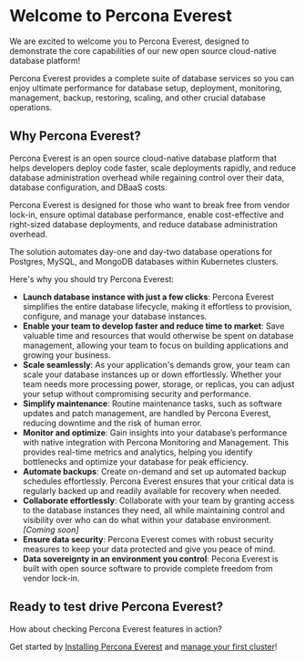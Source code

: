 # Welcome to Percona Everest

We are excited to welcome you to Percona Everest, designed to demonstrate the core capabilities of our new open source cloud-native database platform!

Percona Everest provides a complete suite of database services so you can enjoy ultimate performance for database setup, deployment, monitoring, management, backup, restoring, scaling, and other crucial database operations.

## Why Percona Everest?

Percona Everest is an open source cloud-native database platform that helps developers deploy code faster, scale deployments rapidly, and reduce database administration overhead while regaining control over their data, database configuration, and DBaaS costs.

Percona Everest is designed for those who want to break free from vendor lock-in, ensure optimal database performance, enable cost-effective and right-sized database deployments, and reduce database administration overhead.

The solution automates day-one and day-two database operations for Postgres, MySQL, and MongoDB databases within Kubernetes clusters.

Here's why you should try Percona Everest:

- **Launch database instance with just a few clicks**: Percona Everest simplifies the entire database lifecycle, making it effortless to provision, configure, and manage your database instances.
- **Enable your team to develop faster and reduce time to market**: Save valuable time and resources that would otherwise be spent on database management, allowing your team to focus on building applications and growing your business.
- **Scale seamlessly**: As your application's demands grow, your team can scale your database instances up or down effortlessly. Whether your team needs more processing power, storage, or replicas, you can adjust your setup without compromising security and performance.
- **Simplify maintenance**: Routine maintenance tasks, such as software updates and patch management, are handled by Percona Everest, reducing downtime and the risk of human error.
- **Monitor and optimize**: Gain insights into your database’s performance with native integration with Percona Monitoring and Management. This provides real-time metrics and analytics, helping you identify bottlenecks and optimize your database for peak efficiency.
- **Automate backups**: Create on-demand and set up automated backup schedules effortlessly. Percona Everest ensures that your critical data is regularly backed up and readily available for recovery when needed. 
- **Collaborate effortlessly**: Collaborate with your team by granting access to the database instances they need, all while maintaining control and visibility over who can do what within your database environment. *[Coming soon]*
- **Ensure data security**: Percona Everest comes with robust security measures to keep your data protected and give you peace of mind.
- **Data sovereignty in an environment you control**: Pecona Everest is built with open source software to provide complete freedom from vendor lock-in.
  
## Ready to test drive Percona Everest?

How about checking Percona Everest features in action?

Get started by [Installing Percona Everest](quickstart-guide/quick-install.md) and [manage your first cluster](use/cluster-management.md)!
